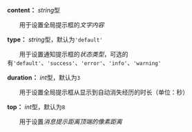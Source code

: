 **content：** *string*型

　　用于设置全局提示框的*文字内容*

**type：** *string*型，默认为`'default'`

　　用于设置通知提示框的*状态类型*，可选的有`'default'`、`'success'`、`'error'`、`'info'`、`'warning'`

**duration：** *int*型，默认为`3`

　　用于设置全局提示框从显示到自动消失经历的时长（单位：秒）

**top：** *int*型，默认为`8`

　　用于设置*消息提示距离顶端的像素距离*

